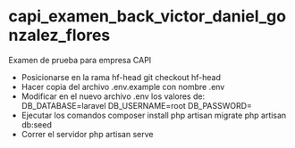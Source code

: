 # capi_examen_back_victor_daniel_gonzalez_flores
Examen de prueba para empresa CAPI

- Posicionarse en la rama hf-head
    git checkout hf-head
- Hacer copia del archivo .env.example con nombre .env
- Modificar en el nuevo archivo .env los valores de:
    DB_DATABASE=laravel
    DB_USERNAME=root
    DB_PASSWORD=
- Ejecutar los comandos
    composer install
    php artisan migrate
    php artisan db:seed
- Correr el servidor
    php artisan serve